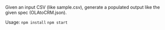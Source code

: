 Given an input CSV (like sample.csv), generate a populated output like the given spec (OLAtoCRM.json).

Usage:
`npm install`
`npm start`
